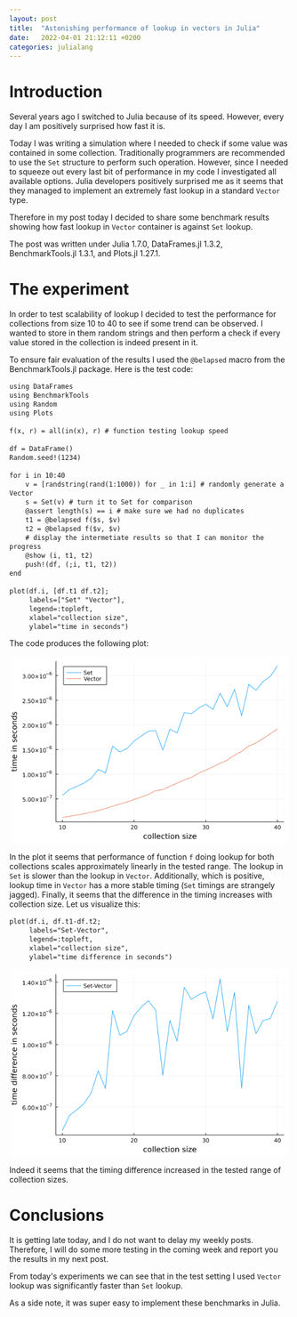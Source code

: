 ```yaml
---
layout: post
title:  "Astonishing performance of lookup in vectors in Julia"
date:   2022-04-01 21:12:11 +0200
categories: julialang
---
```


# Introduction

Several years ago I switched to Julia because of its speed. However, every day I
am positively surprised how fast it is.

Today I was writing a simulation where I needed to check if some value was
contained in some collection. Traditionally programmers are recommended to use
the `Set` structure to perform such operation. However, since I needed to
squeeze out every last bit of performance in my code I investigated all
available options. Julia developers positively surprised me as it seems that
they managed to implement an extremely fast lookup in a standard `Vector`
type.

Therefore in my post today I decided to share some benchmark results showing
how fast lookup in `Vector` container is against `Set` lookup.

The post was written under Julia 1.7.0, DataFrames.jl 1.3.2,
BenchmarkTools.jl 1.3.1, and Plots.jl 1.27.1.

# The experiment

In order to test scalability of lookup I decided to test the performance for
collections from size 10 to 40 to see if some trend can be observed. I wanted
to store in them random strings and then perform a check if every value stored
in the collection is indeed present in it.

To ensure fair evaluation of the results I used the `@belapsed` macro
from the BenchmarkTools.jl package. Here is the test code:

```
using DataFrames
using BenchmarkTools
using Random
using Plots

f(x, r) = all(in(x), r) # function testing lookup speed

df = DataFrame()
Random.seed!(1234)

for i in 10:40
    v = [randstring(rand(1:1000)) for _ in 1:i] # randomly generate a Vector
    s = Set(v) # turn it to Set for comparison
    @assert length(s) == i # make sure we had no duplicates
    t1 = @belapsed f($s, $v)
    t2 = @belapsed f($v, $v)
    # display the intermetiate results so that I can monitor the progress
    @show (i, t1, t2)
    push!(df, (;i, t1, t2))
end

plot(df.i, [df.t1 df.t2];
     labels=["Set" "Vector"],
     legend=:topleft,
     xlabel="collection size",
     ylabel="time in seconds")
```

The code produces the following plot:

![Benchmarks plot 1](/assets/2022-04-01-fig1.png)


In the plot it seems that performance of function `f` doing lookup for both
collections scales approximately linearly in the tested range. The lookup in
`Set` is slower than the lookup in `Vector`. Additionally, which is positive,
lookup time in `Vector` has a more stable timing (`Set` timings are strangely
jagged). Finally, it seems that the difference in the timing increases with
collection size. Let us visualize this:

```
plot(df.i, df.t1-df.t2;
     labels="Set-Vector",
     legend=:topleft,
     xlabel="collection size",
     ylabel="time difference in seconds")
```

![Benchmarks plot 2](/assets/2022-04-01-fig2.png)

Indeed it seems that the timing difference increased in the tested range of
collection sizes.

# Conclusions

It is getting late today, and I do not want to delay my weekly posts. Therefore,
I will do some more testing in the coming week and report you the results in my
next post.

From today's experiments we can see that in the test setting I used
`Vector` lookup was significantly faster than `Set` lookup.

As a side note, it was super easy to implement these benchmarks in Julia.
